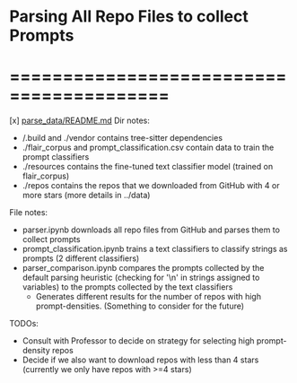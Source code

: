 # Parsing All Repo Files to collect Prompts
# =========================================

[x] [parse_data/README.md](parse_data/README.md)
Dir notes:
- /.build and ./vendor contains tree-sitter dependencies
- ./flair_corpus and prompt_classification.csv contain data to train the prompt classifiers
- ./resources contains the fine-tuned text classifier model (trained on flair_corpus)
- ./repos contains the repos that we downloaded from GitHub with 4 or more stars (more details in ../data)

File notes:
- parser.ipynb downloads all repo files from GitHub and parses them to collect prompts
- prompt_classification.ipynb trains a text classifiers to classify strings as prompts (2 different classifiers)
- parser_comparison.ipynb compares the prompts collected by the default parsing heuristic 
    (checking for '\n' in strings assigned to variables) to the prompts collected by the text classifiers
    - Generates different results for the number of repos with high prompt-densities. 
    (Something to consider for the future)

TODOs:
- Consult with Professor to decide on strategy for selecting high prompt-density repos
- Decide if we also want to download repos with less than 4 stars (currently we only have repos with >=4 stars)
